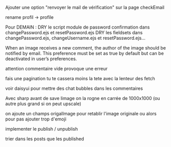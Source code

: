 Ajouter une option "renvoyer le mail de vérification" sur la page checkEmail

rename profil -> profile

Pour DEMAIN :
DRY le script module de password confirmation dans changePassword.ejs et resetPassword.ejs
DRY les fieldsets dans changePassword.ejs, changeUsername.ejs et resetPassword.ejs...

When an image receives a new comment, the author of the image should be notified
by email. This preference must be set as true by default but can be deactivated in
user’s preferences.

attention commentaire vide provoque une erreur

fais une pagination tu te cassera moins la tete avec la lenteur des fetch

voir daisyui pour mettre des chat bubbles dans les commentaires

Avec sharp avant de save limage on la rogne en carrée de 1000x1000 (ou autre plus grand si on peut upscale)

on ajoute un champs origalImage pour retablir l'image originale ou alors pour pas ajouter trop d'emoji

implementer le publish / unpublish

trier dans les posts que les published
